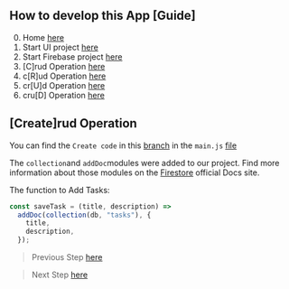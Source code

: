 ## How to develop this App [Guide]

0.  Home [here](/README.md)
1.  Start UI project [here](/00starterfiles.md)
2.  Start Firebase project [here](/01firebase.md)
3.  [C]rud Operation [here](/02create.md)
4.  c[R]ud Operation [here](/03read.md)
5.  cr[U]d Operation [here](/04update.md)
6.  cru[D] Operation [here](/05delete.md)

## [Create]rud Operation

You can find the `Create code` in this [branch](https://github.com/carobarreirov/crud-firebase/tree/create) in the `main.js` [file](https://github.com/carobarreirov/crud-firebase/blob/create/main.js)

The `collection`and `addDoc`modules were added to our project.
Find more information about those modules on the [Firestore]() official Docs site.

The function to Add Tasks:

```javascript
const saveTask = (title, description) =>
  addDoc(collection(db, "tasks"), {
    title,
    description,
  });
```

> Previous Step [here](/01firebase.md)

> Next Step [here](/03read.md)
